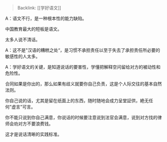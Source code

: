 > Backlink: [[学好语文]]

A：语文不行，是一种根本性的能力缺陷。

中国教育最大的短板是语文。

太多人说不清话。

A：这不是"汉语的糟糕之处“，是习惯不承担责任以至于失去了承担责任所必要的敏感性的人太多。

A：学好语文的关键，是知道说话的要害性，学懂把解释空问留给对方的被动性和危险性。

合同如果是你出的，那么如果有歧义就要你自己负责，这是个人际交往的基本自然法则。

你自己说的话，尤其是留在纸面上的东西，随时随地会成力呈堂証供，絶无任何"虚言"可言。

你不能只说到你自己满意，你说话的时候要注意说到法官会满意，说到对方找的律师会劝对方不要浪费钱。

这才是说话清晰的实践标准。

